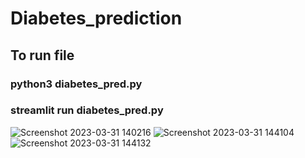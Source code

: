 # Diabetes_prediction
## To run file
### python3 diabetes_pred.py
### streamlit run diabetes_pred.py
![Screenshot 2023-03-31 140216](https://user-images.githubusercontent.com/52771564/229078977-0f96bf7a-5dba-486b-b3bc-a66102c29b4a.png)
![Screenshot 2023-03-31 144104](https://user-images.githubusercontent.com/52771564/229078994-96d1880f-febf-46eb-96d3-cf3a6afe28fa.png)
![Screenshot 2023-03-31 144132](https://user-images.githubusercontent.com/52771564/229079027-32734d3a-bde7-4fad-a6ed-4fcac3900d4b.png)

